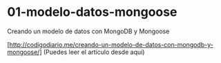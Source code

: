 # 01-modelo-datos-mongoose
Creando un modelo de datos con MongoDB y Mongoose

[http://codigodiario.me/creando-un-modelo-de-datos-con-mongodb-y-mongoose/] (Puedes leer el artículo desde aquí)
